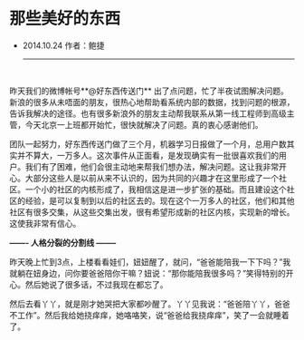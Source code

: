 #	那些美好的东西

* 2014.10.24               作者：鲍捷

  ***

  ​

昨天我们的微博帐号**@好东西传送门** 出了点问题，忙了半夜试图解决问题。新浪的很多从未唔面的朋友，很热心地帮助看系统内部的数据，找到问题的根源，告诉我解决的途径。也有很多新浪外的朋友主动帮我联系从第一线工程师到高级主管，今天北京一上班都开始忙，很快就解决了问题。真的衷心感谢他们。

团队一起努力，好东西传送门做了三个月，机器学习日报做了一个月，总用户数其实并不算大，一万多人。这次事件从正面看，是发现确实有一批很喜欢我们的用户。我们有了困难，他们会很主动地来帮我们想办法，解决问题。这让我非常开心。大部分这些人是以前从来不认识的，因为共同的兴趣才在这里形成了一个社区。一个小的社区的内核形成了，我相信这是进一步扩张的基础。而且建设这个社区的经验，是可以复制到以后的社区去的。现在这个一万多人的社区，他们和其他社区有很多交集，从这些交集出发，很有希望形成新的社区内核，实现新的增长。这使我非常有信心。

 **——- 人格分裂的分割线  ——–**

昨天晚上忙到3点，上楼看看娃们，妞妞醒了，就问，“爸爸能陪我一下下吗？”我就躺在妞身边，问你要爸爸陪你干嘛？妞说：“那你能陪我很多吗？”笑得特别的开心。然后她说了很多话，不过我现在都忘了。

然后去看丫丫，就是刚才她哭把大家都吵醒了。丫丫见我说：“爸爸陪丫丫，爸爸不工作”。然后我给她挠痒痒，她咯咯笑，说“爸爸给我挠痒痒”，笑了一会就睡着了。